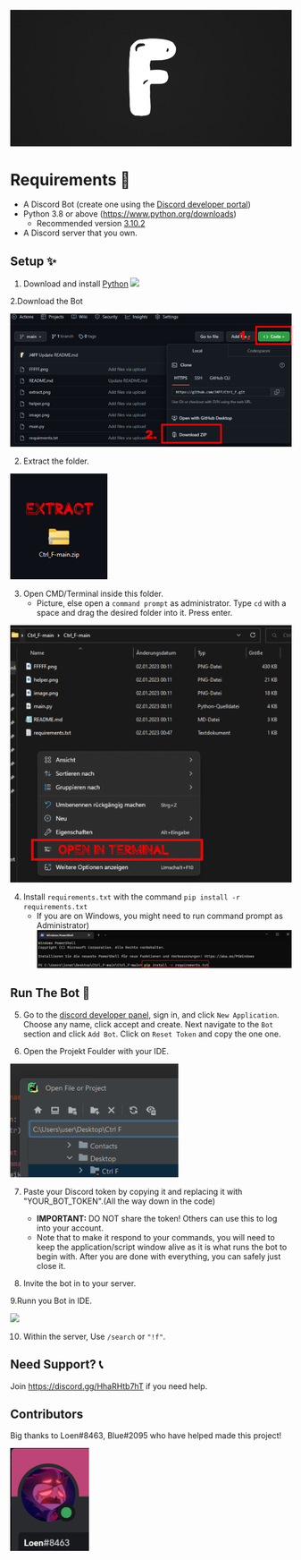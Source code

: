 <p align="center">
  <img alt="Ctrl F" src="https://github.com/J4FF/Ctrl_F/blob/main/FFFFF.png" width="750px">
</p>

# Requirements 🧾
- A Discord Bot (create one using the [Discord developer portal](https://discord.com/developers/applications))
- Python 3.8 or above (https://www.python.org/downloads)
  - Recommended version [3.10.2](https://www.python.org/downloads/release/python-3102/)
- A Discord server that you own.
  
## Setup ✨
1. Download and install [Python](https://www.python.org/downloads) 
![](https://i.alexflipnote.dev/2Ucs5Hf.png)

2.Download the Bot

![](https://github.com/J4FF/Ctrl_F/blob/main/unszip.png)


2. Extract the folder.
 
 ![](https://github.com/J4FF/Ctrl_F/blob/main/extract.png)

3. Open CMD/Terminal inside this folder.
   - Picture, else open a `command prompt` as administrator. Type `cd` with a space and drag the desired folder into it. Press enter.

![](https://github.com/J4FF/Ctrl_F/blob/main/terminal.png)

4. Install `requirements.txt` with the command `pip install -r requirements.txt`
   - If you are on Windows, you might need to run command prompt as Administrator)
 ![](https://github.com/J4FF/Ctrl_F/blob/main/installr.png)

## Run The Bot 🤖
5. Go to the [discord developer panel](https://discord.com/developers/applications), sign in, and click `New Application`. Choose any name, click accept and create. Next navigate to the `Bot` section and click `Add Bot`.  Click on `Reset Token` and copy the one one.

6. Open the Projekt Foulder with your IDE.

  ![](https://github.com/J4FF/Ctrl_F/blob/main/image.png)

7. Paste your Discord token by copying it and replacing it with "YOUR_BOT_TOKEN".(All the way down in the code)
   - **IMPORTANT:** DO NOT share the token! Others can use this to log into your account.
   - Note that to make it respond to your commands, you will need to keep the application/script window alive as it is what runs the bot to begin with. After you are done with everything, you can safely just close it.

8. Invite the bot in to your server.

9.Runn you Bot in IDE.

  ![](https://github.com/J4FF/Ctrl_F/blob/main/ide.png)

10. Within the server, Use `/search` or `"!f"`.

## Need Support? 📞
Join https://discord.gg/HhaRHtb7hT if you need help.

## Contributors
Big thanks to Loen#8463, Blue#2095 who have helped made this project!

  <img src="https://github.com/J4FF/Ctrl_F/blob/main/helper.png" />
  
